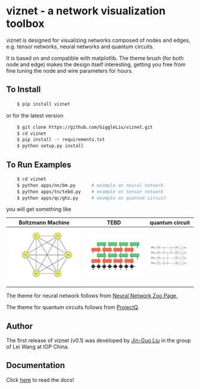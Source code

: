 # viznet - a network visualization toolbox

viznet is designed for visualizing networks composed of nodes and edges, e.g. tensor networks, neural networks and quantum circuits. 

It is based on and compatible with matplotlib. The theme brush (for both node and edge) makes the design itself interesting, getting you free from fine tuning the node and wire parameters for hours.

## To Install
```bash
    $ pip install viznet
```

or for the latest version
```bash
    $ git clone https://github.com/GiggleLiu/viznet.git
    $ cd viznet
    $ pip install -r requirements.txt
    $ python setup.py install
```

## To Run Examples
```bash
    $ cd viznet
    $ python apps/nn/bm.py      # example on neural network
    $ python apps/tn/tebd.py    # example on tensor network
    $ python apps/qc/ghz.py     # example on quantum circuit
```
you will get something like

Boltzmann Machine | TEBD | quantum circuit
:-----------:|:---------:|:-------------------:
![](docs/images/bm.png)|![](docs/images/tebd.png)|![](docs/images/ghz4.png)

The theme for neural network follows from [Neural Network Zoo Page](http://www.asimovinstitute.org/neural-network-zoo/),

The theme for quantum circuits follows from [ProjectQ](https://github.com/ProjectQ-Framework/ProjectQ.git).

## Author

The first release of viznet (v0.1) was developed by [Jin-Guo Liu](https://giggleliu.github.io/)  in the group of Lei Wang at IOP China.

## Documentation

Click [here](http://viznet.readthedocs.io/en/latest/) to read the docs!
